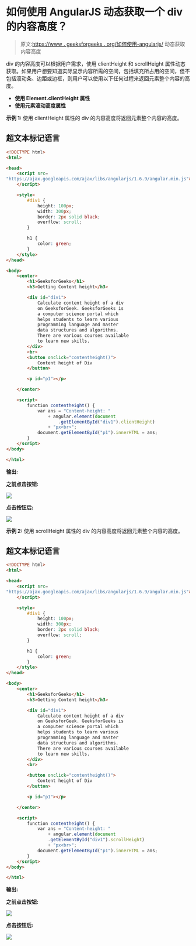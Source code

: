 # 如何使用 AngularJS 动态获取一个 div 的内容高度？

> 原文:[https://www . geeksforgeeks . org/如何使用-angularjs/](https://www.geeksforgeeks.org/how-to-dynamically-get-the-content-height-of-a-div-using-angularjs/) 动态获取内容高度

div 的内容高度可以根据用户需求，使用 clientHeight 和 scrollHeight 属性动态获取。如果用户想要知道实际显示内容所需的空间，包括填充所占用的空间，但不包括滚动条、边距或边框，则用户可以使用以下任何过程来返回元素整个内容的高度。

*   **使用 Element.clientHeight 属性**
*   **使用元素滚动高度属性**

**示例 1:** 使用 clientHeight 属性的 div 的内容高度将返回元素整个内容的高度。

## 超文本标记语言

```html
<!DOCTYPE html>
<html>

<head>
    <script src=
"https://ajax.googleapis.com/ajax/libs/angularjs/1.6.9/angular.min.js">
    </script>

    <style>
        #div1 {
            height: 100px;
            width: 300px;
            border: 2px solid black;
            overflow: scroll;
        }

        h1 {
            color: green;
        }
    </style>
</head>

<body>
    <center>
        <h1>GeeksforGeeks</h1>
        <h3>Getting Content height</h3>

        <div id="div1">
            Calculate content height of a div
            on GeeksforGeek. GeeksforGeeks is
            a computer science portal which
            helps students to learn various
            programming language and master
            data structures and algorithms.
            There are various courses available
            to learn new skills.
        </div>
        <br>
        <button onclick="contentheight()">
            Content height of Div
        </button>

        <p id="p1"></p>

    </center>

    <script>
        function contentheight() {
            var ans = "Content-height: "
                + angular.element(document
                    .getElementById("div1").clientHeight)
                + "px<br>";
            document.getElementById("p1").innerHTML = ans;
        }
    </script>
</body>

</html>
```

**输出:**

**之前点击按钮:**

![](img/0914888ad36de7d65822ee7f5744f01e.png)

**点击按钮后:**

![](img/f37d678f34efd4354b8117a8fa1beb76.png)

**示例 2:** 使用 scrollHeight 属性的 div 的内容高度将返回元素整个内容的高度。

## 超文本标记语言

```html
<!DOCTYPE html>
<html>

<head>
    <script src=
"https://ajax.googleapis.com/ajax/libs/angularjs/1.6.9/angular.min.js">
    </script>

    <style>
        #div1 {
            height: 100px;
            width: 300px;
            border: 2px solid black;
            overflow: scroll;
        }

        h1 {
            color: green;
        }
    </style>
</head>

<body>
    <center>
        <h1>GeeksforGeeks</h1>
        <h3>Getting Content height</h3>

        <div id="div1">
            Calculate content height of a div
            on GeeksforGeek. GeeksforGeeks is
            a computer science portal which
            helps students to learn various
            programming language and master
            data structures and algorithms.
            There are various courses available
            to learn new skills.
        </div>
        <br>

        <button onclick="contentheight()">
            Content height of Div
        </button>

        <p id="p1"></p>

    </center>

    <script>
        function contentheight() {
            var ans = "Content-height: "
                + angular.element(document
                .getElementById("div1").scrollHeight)
                + "px<br>";
            document.getElementById("p1").innerHTML = ans;
        }
    </script>
</body>

</html>
```

**输出:**

**之前点击按钮:**

![](img/05be681d5a0d9e5ce3971d427d57aee0.png)

**点击按钮后:**

![](img/1c877d45567ca4040b66abe905dc31a0.png)
